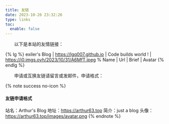 ```yaml
---
title: 友链
date: 2023-10-26 23:32:26
type: links
toc:
  enable: false
---
```


&emsp;&emsp;以下是本站的友情链接：

{% lg %}
exiler's Blog | https://lgq007.github.io | Code builds world ! | https://i0.imgs.ovh/2023/10/31/A6MfT.jpeg
% Name | Url | Brief | Avatar
{% endlg %}

&emsp;&emsp;申请或互换友链请留言或发邮件，申请格式：

{% note success no-icon %}
#### 友链申请格式
站名：Arthur\'s Blog
地址：https://arthur63.top
简介：just a blog
头像：https://arthur63.top/images/avatar.png
{% endnote %}

